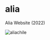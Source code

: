 # alia
Alia Website (2022)

![aliachile](https://github.com/matiasrodlo/alia/assets/52969662/5e9a0481-e932-4e84-af57-d7caab1b25d7)
